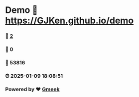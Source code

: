 # Demo :link: https://GJKen.github.io/demo 
### :page_facing_up: [2](https://GJKen.github.io/demo/tag.html) 
### :speech_balloon: 0 
### :hibiscus: 53816 
### :alarm_clock: 2025-01-09 18:08:51 
### Powered by :heart: [Gmeek](https://github.com/Meekdai/Gmeek)
